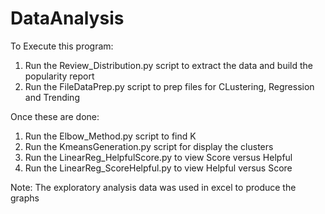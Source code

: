 # DataAnalysis

To Execute this program:
1. Run the Review_Distribution.py script to extract the data and build the popularity report
2. Run the FileDataPrep.py script to prep files for CLustering, Regression and Trending

Once these are done:
1. Run the Elbow_Method.py script to find K
2. Run the KmeansGeneration.py script for display the clusters
3. Run the LinearReg_HelpfulScore.py to view Score versus Helpful
4. Run the LinearReg_ScoreHelpful.py to view Helpful versus Score

Note: The exploratory analysis data was used in excel to produce the graphs

